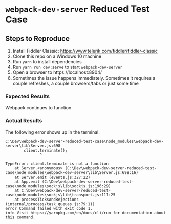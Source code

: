 # `webpack-dev-server` Reduced Test Case

## Steps to Reproduce

1. Install Fiddler Classic: https://www.telerik.com/fiddler/fiddler-classic
2. Clone this repo on a Windows 10 machine
3. Run `yarn` to install dependencies
4. Run `yarn run dev:serve` to start `webpack-dev-server`
5. Open a browser to https://localhost:8904/
6. Sometimes the issue happens immediately. Sometimes it requires a couple refreshes, a couple browsers/tabs or just some time

### Expected Results

Webpack continues to function

### Actual Results

The following error shows up in the terminal:
```
C:\Dev\webpack-dev-server-reduced-test-case\node_modules\webpack-dev-server\lib\Server.js:698
        client.terminate();
               ^

TypeError: client.terminate is not a function
    at Server.<anonymous> (C:\Dev\webpack-dev-server-reduced-test-case\node_modules\webpack-dev-server\lib\Server.js:698:16)
    at Server.emit (events.js:327:22)
    at App.emit (C:\Dev\webpack-dev-server-reduced-test-case\node_modules\sockjs\lib\sockjs.js:196:29)
    at C:\Dev\webpack-dev-server-reduced-test-case\node_modules\sockjs\lib\transport.js:111:25
    at processTicksAndRejections (internal/process/task_queues.js:79:11)
error Command failed with exit code 1.
info Visit https://yarnpkg.com/en/docs/cli/run for documentation about this command.
```

